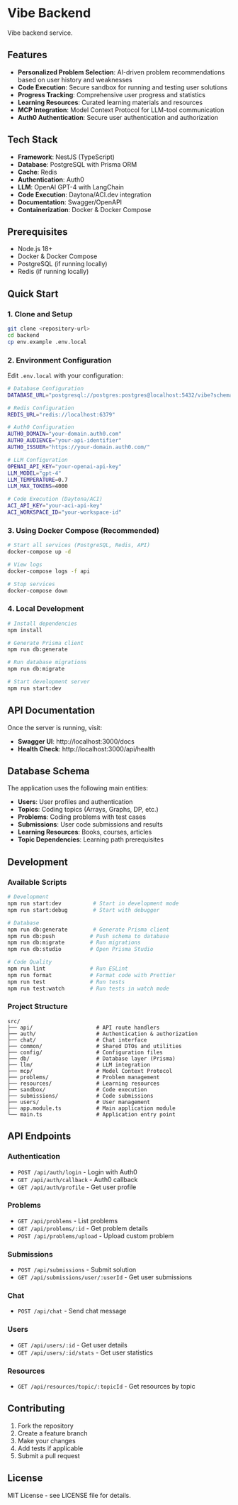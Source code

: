# Vibe Backend

Vibe backend service.

## Features

- **Personalized Problem Selection**: AI-driven problem recommendations based on user history and weaknesses
- **Code Execution**: Secure sandbox for running and testing user solutions
- **Progress Tracking**: Comprehensive user progress and statistics
- **Learning Resources**: Curated learning materials and resources
- **MCP Integration**: Model Context Protocol for LLM-tool communication
- **Auth0 Authentication**: Secure user authentication and authorization

## Tech Stack

- **Framework**: NestJS (TypeScript)
- **Database**: PostgreSQL with Prisma ORM
- **Cache**: Redis
- **Authentication**: Auth0
- **LLM**: OpenAI GPT-4 with LangChain
- **Code Execution**: Daytona/ACI.dev integration
- **Documentation**: Swagger/OpenAPI
- **Containerization**: Docker & Docker Compose

## Prerequisites

- Node.js 18+
- Docker & Docker Compose
- PostgreSQL (if running locally)
- Redis (if running locally)

## Quick Start

### 1. Clone and Setup

```bash
git clone <repository-url>
cd backend
cp env.example .env.local
```

### 2. Environment Configuration

Edit `.env.local` with your configuration:

```bash
# Database Configuration
DATABASE_URL="postgresql://postgres:postgres@localhost:5432/vibe?schema=public"

# Redis Configuration
REDIS_URL="redis://localhost:6379"

# Auth0 Configuration
AUTH0_DOMAIN="your-domain.auth0.com"
AUTH0_AUDIENCE="your-api-identifier"
AUTH0_ISSUER="https://your-domain.auth0.com/"

# LLM Configuration
OPENAI_API_KEY="your-openai-api-key"
LLM_MODEL="gpt-4"
LLM_TEMPERATURE=0.7
LLM_MAX_TOKENS=4000

# Code Execution (Daytona/ACI)
ACI_API_KEY="your-aci-api-key"
ACI_WORKSPACE_ID="your-workspace-id"
```

### 3. Using Docker Compose (Recommended)

```bash
# Start all services (PostgreSQL, Redis, API)
docker-compose up -d

# View logs
docker-compose logs -f api

# Stop services
docker-compose down
```

### 4. Local Development

```bash
# Install dependencies
npm install

# Generate Prisma client
npm run db:generate

# Run database migrations
npm run db:migrate

# Start development server
npm run start:dev
```

## API Documentation

Once the server is running, visit:
- **Swagger UI**: http://localhost:3000/docs
- **Health Check**: http://localhost:3000/api/health

## Database Schema

The application uses the following main entities:

- **Users**: User profiles and authentication
- **Topics**: Coding topics (Arrays, Graphs, DP, etc.)
- **Problems**: Coding problems with test cases
- **Submissions**: User code submissions and results
- **Learning Resources**: Books, courses, articles
- **Topic Dependencies**: Learning path prerequisites

## Development

### Available Scripts

```bash
# Development
npm run start:dev          # Start in development mode
npm run start:debug        # Start with debugger

# Database
npm run db:generate        # Generate Prisma client
npm run db:push           # Push schema to database
npm run db:migrate        # Run migrations
npm run db:studio         # Open Prisma Studio

# Code Quality
npm run lint              # Run ESLint
npm run format            # Format code with Prettier
npm run test              # Run tests
npm run test:watch        # Run tests in watch mode
```

### Project Structure

```
src/
├── api/                    # API route handlers
├── auth/                   # Authentication & authorization
├── chat/                   # Chat interface
├── common/                 # Shared DTOs and utilities
├── config/                 # Configuration files
├── db/                     # Database layer (Prisma)
├── llm/                    # LLM integration
├── mcp/                    # Model Context Protocol
├── problems/               # Problem management
├── resources/              # Learning resources
├── sandbox/                # Code execution
├── submissions/            # Code submissions
├── users/                  # User management
├── app.module.ts           # Main application module
└── main.ts                 # Application entry point
```

## API Endpoints

### Authentication
- `POST /api/auth/login` - Login with Auth0
- `GET /api/auth/callback` - Auth0 callback
- `GET /api/auth/profile` - Get user profile

### Problems
- `GET /api/problems` - List problems
- `GET /api/problems/:id` - Get problem details
- `POST /api/problems/upload` - Upload custom problem

### Submissions
- `POST /api/submissions` - Submit solution
- `GET /api/submissions/user/:userId` - Get user submissions

### Chat
- `POST /api/chat` - Send chat message

### Users
- `GET /api/users/:id` - Get user details
- `GET /api/users/:id/stats` - Get user statistics

### Resources
- `GET /api/resources/topic/:topicId` - Get resources by topic

## Contributing

1. Fork the repository
2. Create a feature branch
3. Make your changes
4. Add tests if applicable
5. Submit a pull request

## License

MIT License - see LICENSE file for details. 
